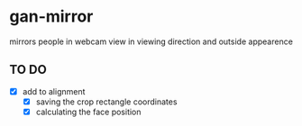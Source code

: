 # gan-mirror

mirrors people in webcam view in viewing direction and outside appearence

## TO DO

- [x] add to alignment
  - [x] saving the crop rectangle coordinates
  - [x] calculating the face position
